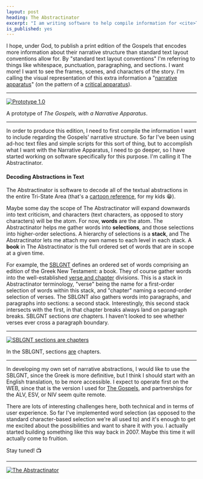 ```yaml
---
layout: post
heading: The Abstractinator
excerpt: "I am writing software to help compile information for <cite>The Gospels, with a Narrative Apparatus</cite>."
is_published: yes
---
```


I hope, under God, to publish a print edition of the Gospels that encodes more
information about their narrative structure than standard text layout
conventions allow for. By "standard text layout conventions" I'm referring to
things like whitespace, punctuation, paragraphing, and sections. I want more! I
want to see the frames, scenes, and characters of the story. I'm calling the
visual representation of this extra information a "[narrative
apparatus](/a-narrative-apparatus/)" (on the pattern of a [critical
apparatus](https://en.wikipedia.org/wiki/Critical_apparatus)).

---

[![Prototype 1.0](https://raw.githubusercontent.com/gospel-desk/a-narrative-apparatus/master/v1/prototype-1.png)](https://github.com/gospel-desk/a-narrative-apparatus/blob/master/v1/The%20Gospels,%20with%20a%20Narrative%20Apparatus.pdf)

<div class="caption">A prototype of <cite>The Gospels, with a Narrative
Apparatus</cite>.</div>

---

In order to produce this edition, I need to first compile the information I
want to include regarding the Gospels' narrative structure. So far I've been
using ad-hoc text files and simple scripts for this sort of thing, but to
accomplish what I want with the Narrative Apparatus, I need to go deeper, so I
have started working on software specifically for this purpose. I'm calling it
The Abstractinator.


#### Decoding Abstractions in Text

The Abstractinator is software to decode all of the textual abstractions in the
entire Tri-State Area (that's a [cartoon
reference](https://phineasandferb.fandom.com/wiki/List_of_Doofenshmirtz%27s_schemes_and_inventions),
for my kids 😁).

Maybe some day the scope of The Abstractinator will expand downwards into text
criticism, and characters (text characters, as opposed to story characters)
will be the atom. For now, <b>words</b> are the atom. The Abstractinator helps
me gather words into <b>selections</b>, and those selections into higher-order
selections. A hierarchy of selections is a <b>stack</b>, and The Abstractinator
lets me attach my own names to each level in each stack. A <b>book</b> in
The Abstractinator is the full ordered set of words that are in scope at a
given time.

For example, the [SBLGNT](http://sblgnt.com/) defines an ordered set of words
comprising an edition of the Greek New Testament: a book. They of course gather
words into the well-established [verse and
chapter](https://en.wikipedia.org/wiki/Chapters_and_verses_of_the_Bible)
divisions. This is a stack in Abstractinator terminology, "verse" being the
name for a first-order selection of words within this stack, and "chapter"
naming a second-order selection of verses. The SBLGNT also gathers words into
paragraphs, and paragraphs into sections: a second stack. Interestingly, this
second stack intersects with the first, in that chapter breaks always land on
paragraph breaks. SBLGNT sections _are_ chapters. I haven't looked to see
whether verses ever cross a paragraph boundary.

---

[![SBLGNT sections are chapters](../sblgnt-chapter-section.png)](../sblgnt-chapter-section.png)

<div class="caption">In the SBLGNT, sections <u>are</u> chapters.</div>

---

In developing my own set of narrative abstractions, I would like to use the
SBLGNT, since the Greek is more definitive, but I think I should start with an
English translation, to be more accessible. I expect to operate first on the
WEB, since that is the version I used for [The Gospels](/the-gospels/), and
partnerships for the ALV, ESV, or NIV seem quite remote.

There are lots of interesting challenges here, both technical and in terms of
user experience. So far I've implemented word selection (as opposed to the
standard character-based selection we're all used to) and it's enough to get me
excited about the possibilities and want to share it with you. I actually
started building something like this way back in 2007. Maybe this time it will
actually come to fruition.

Stay tuned! 📺

---

[![The Abstractinator](../the-abstractinator.png)](../the-abstractinator.png)
